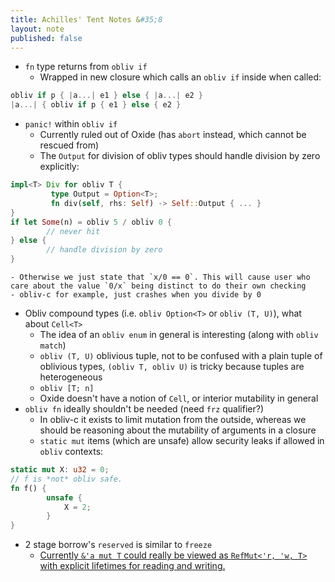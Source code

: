 ```yaml
---
title: Achilles' Tent Notes &#35;8
layout: note
published: false
---
```


- `fn` type returns from `obliv if`
    - Wrapped in new closure which calls an `obliv if` inside when called:
```rust
obliv if p { |a...| e1 } else { |a...| e2 }
|a...| { obliv if p { e1 } else { e2 }
```
- `panic!` within `obliv if`
    - Currently ruled out of Oxide (has `abort` instead, which cannot be rescued from)
    - The `Output` for division of obliv types should handle division by zero explicitly:
```rust
impl<T> Div for obliv T {
         type Output = Option<T>;
         fn div(self, rhs: Self) -> Self::Output { ... }
}
if let Some(n) = obliv 5 / obliv 0 {
        // never hit
} else {
        // handle division by zero
}
```
    - Otherwise we just state that `x/0 == 0`. This will cause user who care about the value `0/x` being distinct to do their own checking
    - obliv-c for example, just crashes when you divide by 0
- Obliv compound types (i.e. `obliv Option<T>` or `obliv (T, U)`), what about `Cell<T>`
    - The idea of an `obliv enum` in general is interesting (along with `obliv match`)
    - `obliv (T, U)` oblivious tuple, not to be confused with a plain tuple of oblivious types, `(obliv T, obliv U)` is tricky because tuples are heterogeneous
    - `obliv [T; n]`
    - Oxide doesn't have a notion of `Cell`, or interior mutability in general
- `obliv fn` ideally shouldn't be needed (need `frz` qualifier?)
    - In obliv-c it exists to limit mutation from the outside, whereas we should be reasoning about the mutability of arguments in a closure
    - `static mut` items (which are unsafe) allow security leaks if allowed in `obliv` contexts:
```rust
static mut X: u32 = 0;
// f is *not* obliv safe.
fn f() {
        unsafe {
            X = 2;
        }
}
```
- 2 stage borrow's `reserved` is similar to `freeze`
    - [Currently `&'a mut T` could really be viewed as `RefMut<'r, 'w, T>` with
      explicit lifetimes for reading and writing.](http://smallcultfollowing.com/babysteps/blog/2017/03/01/nested-method-calls-via-two-phase-borrowing)
